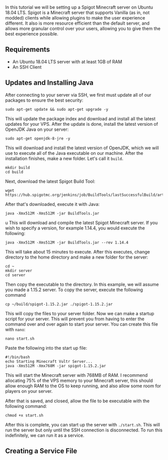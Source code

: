 In this tutorial we will be setting up a Spigot Minecraft server on Ubuntu 18.04 LTS. Spigot is a Minecraft server that supports Vanilla (as in, not modded) clients while allowing plugins to make the user experience different. It also is more resource efficient than the default server, and allows more granular control over your users, allowing you to give them the best experience possible. 

## Requirements

- An Ubuntu 18.04 LTS server with at least 1GB of RAM
- An SSH Client

## Updates and Installing Java

After connecting to your server via SSH, we first must update all of our packages to ensure the best security:

`sudo apt-get update && sudo apt-get upgrade -y`

This will update the package index and download and install all the latest updates for your VPS. After the update is done, install the latest version of OpenJDK Java on your server:

`sudo apt-get openjdk-8-jre -y`

This will download and install the latest version of OpenJDK, which we will use to execute all of the Java executable on our machine. After the installation finishes, make a new folder. Let's call it `build`.

    mkdir build
    cd build

Next, download the latest Spigot Build Tool:

    wget https://hub.spigotmc.org/jenkins/job/BuildTools/lastSuccessfulBuild/artifact/target/BuildTools.jar

After that's downloaded, execute it with Java:

    java -Xmx512M -Xms512M -jar BuildTools.jar
u
This will download and compile the latest Spigot Minecraft server. If you wish to specify a version, for example 1.14.4, you would execute the following: 

    java -Xmx512M -Xms512M -jar BuildTools.jar --rev 1.14.4

This will take about 15 minutes to execute. After this executes, change directory to the home directory and make a new folder for the server:

    cd ~
    mkdir server
    cd server

Then copy the executable to the directory. In this example, we will assume you made a 1.15.2 server. To copy the server, execute the following command

    cp ~/build/spigot-1.15.2.jar ./spigot-1.15.2.jar

This will copy the files to your server folder. Now we can make a startup script for your server. This will prevent you from having to enter the command over and over again to start your server. You can create this file with `nano`:

    nano start.sh

Paste the following into the start up file:

    #!/bin/bash
    echo Starting Minecraft Vultr Server...
    java -Xms512M -Xmx768M -jar spigot-1.15.2.jar

This will start the Minecraft server with 768MB of RAM. I recommend allocating 75% of the VPS memory to your Minecraft server, this should allow enough RAM to the OS to keep running, and also allow some room for players on your server.

After that is saved, and closed, allow the file to be executable with the following command: 

```
chmod +x start.sh
```

After this is complete, you can start up the server with `./start.sh`. This will run the server but only until the SSH connection is disconnected. To run this indefinitely, we can run it as a service.

## Creating a Service File

